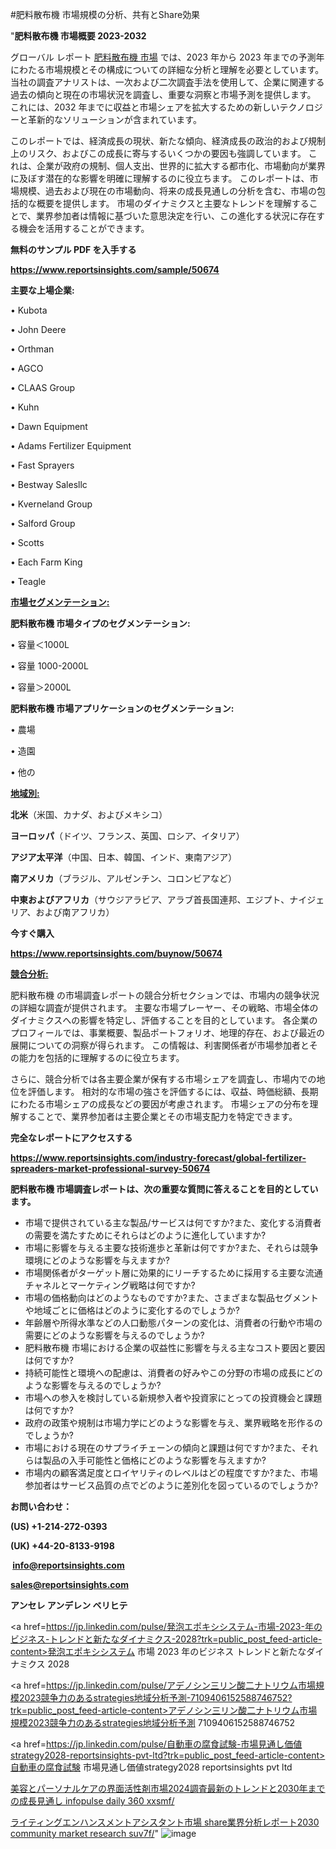 #肥料散布機 市場規模の分析、共有とShare効果

"<strong>肥料散布機 市場概要 2023-2032</strong>

グローバル レポート <a href=https://www.reportsinsights.com/sample/50674>肥料散布機 市場</a> では、2023 年から 2023 年までの予測年にわたる市場規模とその構成についての詳細な分析と理解を必要としています。 当社の調査アナリストは、一次および二次調査手法を使用して、企業に関連する過去の傾向と現在の市場状況を調査し、重要な洞察と市場予測を提供します。 これには、2032 年までに収益と市場シェアを拡大​​するための新しいテクノロジーと革新的なソリューションが含まれています。

このレポートでは、経済成長の現状、新たな傾向、経済成長の政治的および規制上のリスク、およびこの成長に寄与するいくつかの要因も強調しています。 これは、企業が政府の規制、個人支出、世界的に拡大する都市化、市場動向が業界に及ぼす潜在的な影響を明確に理解するのに役立ちます。 このレポートは、市場規模、過去および現在の市場動向、将来の成長見通しの分析を含む、市場の包括的な概要を提供します。 市場のダイナミクスと主要なトレンドを理解することで、業界参加者は情報に基づいた意思決定を行い、この進化する状況に存在する機会を活用することができます。

<strong><b>無料のサンプル PDF を入手する</b></strong>

<a href=https://www.reportsinsights.com/sample/50674><strong><u>https://www.reportsinsights.com/sample/50674</u></strong></a>

<strong>主要な上場企業:</strong>

• Kubota

• John Deere

• Orthman

• AGCO

• CLAAS Group

• Kuhn

• Dawn Equipment

• Adams Fertilizer Equipment

• Fast Sprayers

• Bestway Salesllc

• Kverneland Group

• Salford Group

• Scotts

• Each Farm King

• Teagle

<strong><u>市場セグメンテーション</u></strong><strong><u>:</u></strong>

<strong>肥料散布機 市場タイプのセグメンテーション:</strong>

• 容量＜1000L

• 容量 1000-2000L

• 容量＞2000L

<strong>肥料散布機 市場アプリケーションのセグメンテーション:</strong>

• 農場

• 造園

• 他の

<strong><u>地域別</u></strong><strong><u>:</u></strong>

<strong>北米</strong>（米国、カナダ、およびメキシコ）

<strong>ヨーロッパ</strong>（ドイツ、フランス、英国、ロシア、イタリア）

<strong>アジア太平洋</strong>（中国、日本、韓国、インド、東南アジア）

<strong>南アメリカ</strong>（ブラジル、アルゼンチン、コロンビアなど）

<strong>中東およびアフリカ</strong>（サウジアラビア、アラブ首長国連邦、エジプト、ナイジェリア、および南アフリカ）

<strong>今すぐ購入</strong>

<a href=https://www.reportsinsights.com/buynow/50674><strong><u>https://www.reportsinsights.com/buynow/50674</u></strong></a>

<strong><u>競合分析:</u></strong>

肥料散布機 の市場調査レポートの競合分析セクションでは、市場内の競争状況の詳細な調査が提供されます。 主要な市場プレーヤー、その戦略、市場全体のダイナミクスへの影響を特定し、評価することを目的としています。 各企業のプロフィールでは、事業概要、製品ポートフォリオ、地理的存在、および最近の展開についての洞察が得られます。 この情報は、利害関係者が市場参加者とその能力を包括的に理解するのに役立ちます。

さらに、競合分析では各主要企業が保有する市場シェアを調査し、市場内での地位を評価します。 相対的な市場の強さを評価するには、収益、時価総額、長期にわたる市場シェアの成長などの要因が考慮されます。 市場シェアの分布を理解することで、業界参加者は主要企業とその市場支配力を特定できます。

<strong>完全なレポートにアクセスする</strong>

<a href=https://www.reportsinsights.com/industry-forecast/global-fertilizer-spreaders-market-professional-survey-50674><strong><u><b>https://www.reportsinsights.com/industry-forecast/global-fertilizer-spreaders-market-professional-survey-50674</b></u></strong></a>

<strong><b>肥料散布機 市場調査レポートは、次の重要な質問に答えることを目的としています。</b></strong>
<ul>
  <li>市場で提供されている主な製品/サービスは何ですか?また、変化する消費者の需要を満たすためにそれらはどのように進化していますか?</li>
  <li>市場に影響を与える主要な技術進歩と革新は何ですか?また、それらは競争環境にどのような影響を与えますか?</li>
  <li>市場関係者がターゲット層に効果的にリーチするために採用する主要な流通チャネルとマーケティング戦略は何ですか?</li>
  <li>市場の価格動向はどのようなものですか?また、さまざまな製品セグメントや地域ごとに価格はどのように変化するのでしょうか?</li>
  <li>年齢層や所得水準などの人口動態パターンの変化は、消費者の行動や市場の需要にどのような影響を与えるのでしょうか?</li>
  <li>肥料散布機 市場における企業の収益性に影響を与える主なコスト要因と要因は何ですか?</li>
  <li>持続可能性と環境への配慮は、消費者の好みやこの分野の市場の成長にどのような影響を与えるのでしょうか?</li>
  <li>市場への参入を検討している新規参入者や投資家にとっての投資機会と課題は何ですか?</li>
  <li>政府の政策や規制は市場力学にどのような影響を与え、業界戦略を形作るのでしょうか?</li>
  <li>市場における現在のサプライチェーンの傾向と課題は何ですか?また、それらは製品の入手可能性と価格にどのような影響を与えますか?</li>
  <li>市場内の顧客満足度とロイヤリティのレベルはどの程度ですか?また、市場参加者はサービス品質の点でどのように差別化を図っているのでしょうか?</li>
</ul>
<strong>お問い合わせ：</strong>

<strong>(US) +1-214-272-0393</strong>

<strong>(UK) +44-20-8133-9198</strong>

<strong> </strong><a href=info@reportsinsights.com><strong><u>info@reportsinsights.com</u></strong></a>

<a href=sales@reportsinsights.com><strong><u>sales@reportsinsights.com</u></strong></a>

<strong>アンセレ アンデレン ベリヒテ</strong>

<a href=https://jp.linkedin.com/pulse/発泡エポキシシステム-市場-2023-年のビジネス-トレンドと新たなダイナミクス-2028?trk=public_post_feed-article-content>発泡エポキシシステム 市場 2023 年のビジネス トレンドと新たなダイナミクス 2028</a>

<a href=https://jp.linkedin.com/pulse/アデノシン三リン酸二ナトリウム市場規模2023競争力のあるstrategies地域分析予測-7109406152588746752?trk=public_post_feed-article-content>アデノシン三リン酸二ナトリウム市場規模2023競争力のあるstrategies地域分析予測 7109406152588746752</a>

<a href=https://jp.linkedin.com/pulse/自動車の腐食試験-市場見通し価値strategy2028-reportsinsights-pvt-ltd?trk=public_post_feed-article-content>自動車の腐食試験 市場見通し価値strategy2028 reportsinsights pvt ltd</a>

<a href=https://www.linkedin.com/pulse/美容とパーソナルケアの界面活性剤市場2024調査最新のトレンドと2030年までの成長見通し-infopulse-daily-360-xxsmf/>美容とパーソナルケアの界面活性剤市場2024調査最新のトレンドと2030年までの成長見通し infopulse daily 360 xxsmf/</a>

<a href=https://www.linkedin.com/pulse/ライティングエンハンスメントアシスタント市場-share業界分析レポート2030-community-market-research-suv7f/>ライティングエンハンスメントアシスタント市場 share業界分析レポート2030 community market research suv7f/</a>"
![image](https://github.com/aakesh123242/RIMarket/assets/158431203/61299c2c-599c-4329-b654-cba13d4a5b73)
